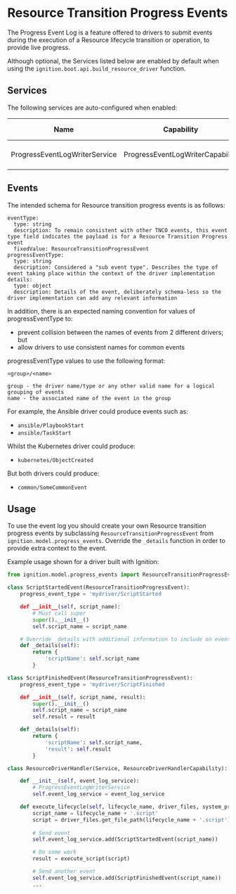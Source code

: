 # Resource Transition Progress Events

The Progress Event Log is a feature offered to drivers to submit events during the execution of a Resource lifecycle transition or operation, to provide live progress. 

Although optional, the Services listed below are enabled by default when using the `ignition.boot.api.build_resource_driver` function.

## Services

The following services are auto-configured when enabled:

| Name                     | Capability         | Required Capabilities             | Bootstrap Enable/Disable flag       | Description                                                                                                                                     |
| ------------------------ | ------------------ | --------------------------------- | ----------------------------------- | ----------------------------------------------------------------------------------------------------------------------------------------------- |
| ProgressEventLogWriterService | ProgressEventLogWriterCapability | - | bootstrap.progress_event_log.service_enabled | Handles submitting events |

## Events

The intended schema for Resource transition progress events is as follows:

```
eventType:
  type: string
  description: To remain consistent with other TNCO events, this event type field indicates the payload is for a Resource Transition Progress event
  fixedValue: ResourceTransitionProgressEvent
progressEventType:
  type: string
  description: Considered a "sub event type". Describes the type of event taking place within the context of the driver implementation
details:
  type: object
  description: Details of the event, deliberately schema-less so the driver implementation can add any relevant information
```

In addition, there is an expected naming convention for values of progressEventType to:

- prevent collision between the names of events from 2 different drivers; but
- allow drivers to use consistent names for common events

progressEventType values to use the following format:

```
<group>/<name>

group - the driver name/type or any other valid name for a logical grouping of events
name - the associated name of the event in the group
```

For example, the Ansible driver could produce events such as:

- `ansible/PlaybookStart`
- `ansible/TaskStart`

Whilst the Kubernetes driver could produce:

- `kubernetes/ObjectCreated`

But both drivers could produce:

- `common/SomeCommonEvent`

## Usage

To use the event log you should create your own Resource transition progress events by subclassing `ResourceTransitionProgressEvent` from `ignition.model.progress_events`. Override the `_details` function in order to provide extra context to the event.

Example usage shown for a driver built with Ignition:

```python
from ignition.model.progress_events import ResourceTransitionProgressEvent

class ScriptStartedEvent(ResourceTransitionProgressEvent):
    progress_event_type = 'mydriver/ScriptStarted

    def __init__(self, script_name):
        # Must call super
        super().__init__()
        self.script_name = script_name

    # Override _details with additional information to include on event
    def _details(self):
        return {
            'scriptName': self.script_name
        }

class ScriptFinishedEvent(ResourceTransitionProgressEvent):
    progress_event_type = 'mydriver/ScriptFinished

    def __init__(self, script_name, result):
        super().__init__()
        self.script_name = script_name
        self.result = result

    def _details(self):
        return {
            'scriptName': self.script_name,
            'result': self.result
        }

class ResourceDriverHandler(Service, ResourceDriverHandlerCapability):

    def __init__(self, event_log_service):
        # ProgressEventLogWriterService
        self.event_log_service = event_log_service

    def execute_lifecycle(self, lifecycle_name, driver_files, system_properties, resource_properties, request_properties, associated_topology, deployment_location):
        script_name = lifecycle_name + '.script'
        script = driver_files.get_file_path(lifecycle_name + '.script')
        
        # Send event
        self.event_log_service.add(ScriptStartedEvent(script_name))

        # Do some work
        result = execute_script(script)

        # Send another event
        self.event_log_service.add(ScriptFinishedEvent(script_name))
        ...
```